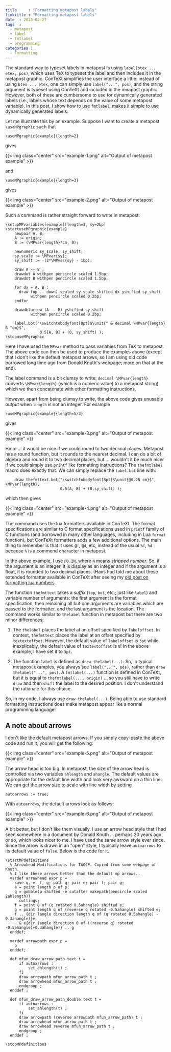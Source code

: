 ```yaml
---
title     : "Formatting metapost labels"
linktitle : "Formatting metapost labels"
date  : 2025-02-27
tags  :
  - metapost
  - label
  - fmtlabel 
  - programming
categories :
  - Formatting
---
```


The standard way to typeset labels in metapost is using `label(btex ... etex, pos)`, which uses TeX to typeset the label and then includes it in the metapost graphic. ConTeXt simplifies the user interface a little: instead of using `btex ... etex`, one can simply use `label("...", pos)`, and the string argument is typeset using ConTeXt and included in the meapost graphic. However, both of these are cumbersome to use for dynamically generated labels (i.e., labels whose text depends on the value of some metapost variable). In this post, I show how to use `fmtlabel`, makes it simple to use dynamically generated labels.

<!-- more -->

Let me illustrate this by an example. Suppose I want to create a metapost `\useMPgraphic` such that 

<pre><code><span class="Identifier">\useMPgraphic</span><span class="Delimiter">{</span>example<span class="Delimiter">}{</span>length=2<span class="Delimiter">}</span>
</code></pre>

gives

{{< img class="center" src="example-1.png" alt="Output of metapost example" >}}

and 

<pre><code><span class="Identifier">\useMPgraphic</span><span class="Delimiter">{</span>example<span class="Delimiter">}{</span>length=3<span class="Delimiter">}</span>
</code></pre>

gives

{{< img class="center" src="example-2.png" alt="Output of metapost example" >}}

Such a command is rather straight forward to write in metapost:

<pre><code><span class="Identifier">\setupMPvariables</span><span class="Delimiter">[</span><span class="Type">example</span><span class="Delimiter">][</span><span class="Type">length=3, sy=2bp</span><span class="Delimiter">]</span>
<span class="Identifier">\startuseMPgraphic</span><span class="metapost">{example}</span>
<span class="metapost">    </span><span class="Type">newpair</span><span class="metapost"> A, B;</span>
<span class="metapost">    A := </span><span class="Constant">origin</span><span class="metapost">;</span>
<span class="metapost">    B := (\MPvar{</span><span class="Statement">length</span><span class="metapost">}*</span><span class="Number">cm</span><span class="metapost">, </span><span class="Number">0</span><span class="metapost">);</span>

<span class="metapost">    </span><span class="Type">newnumeric</span><span class="metapost"> sy_scale, sy_shift; </span>
<span class="metapost">    sy_scale := \MPvar{sy};</span>
<span class="metapost">    sy_shift := -(</span><span class="Number">2</span><span class="metapost">*\MPvar{sy} - </span><span class="Number">1bp</span><span class="metapost">);</span>

<span class="metapost">    </span><span class="Function">draw</span><span class="metapost"> A -- B ;</span>
<span class="metapost">    </span><span class="Function">drawdot</span><span class="metapost"> A </span><span class="Statement">withpen</span><span class="metapost"> </span><span class="Statement">pencircle</span><span class="metapost"> </span><span class="Statement">scaled</span><span class="metapost"> </span><span class="Number">1.5bp</span><span class="metapost">;</span>
<span class="metapost">    </span><span class="Function">drawdot</span><span class="metapost"> B </span><span class="Statement">withpen</span><span class="metapost"> </span><span class="Statement">pencircle</span><span class="metapost"> </span><span class="Statement">scaled</span><span class="metapost"> </span><span class="Number">1.5bp</span><span class="metapost">;</span>

<span class="metapost">    </span><span class="Conditional">for</span><span class="metapost"> dx = A, B :</span>
<span class="metapost">      </span><span class="Function">draw</span><span class="metapost"> (</span><span class="Constant">up</span><span class="metapost"> -- </span><span class="Constant">down</span><span class="metapost">) </span><span class="Statement">scaled</span><span class="metapost"> sy_scale </span><span class="Statement">shifted</span><span class="metapost"> dx yshifted sy_shift</span>
<span class="metapost">           </span><span class="Statement">withpen</span><span class="metapost"> </span><span class="Statement">pencircle</span><span class="metapost"> </span><span class="Statement">scaled</span><span class="metapost"> </span><span class="Number">0.2bp</span><span class="metapost">;</span>
<span class="metapost">    </span><span class="Conditional">endfor</span>

<span class="metapost">    </span><span class="Function">drawdblarrow</span><span class="metapost"> (A -- B)</span> <span class="metapost">yshifted sy_shift</span>
<span class="metapost">           </span><span class="Statement">withpen</span><span class="metapost"> </span><span class="Statement">pencircle</span><span class="metapost"> </span><span class="Statement">scaled</span><span class="metapost"> </span><span class="Number">0.2bp</span><span class="metapost">;</span>

<span class="metapost">    </span><span class="Function">label</span><span class="metapost">.</span><span class="Function">bot</span><span class="metapost">(</span><span class="String">&quot;\switchtobodyfont[8pt]$\unit{&quot;</span><span class="metapost"> &amp; </span><span class="Statement">decimal</span><span class="metapost"> \MPvar{</span><span class="Statement">length</span><span class="metapost">} &amp; </span><span class="String">&quot;cm}$&quot;</span><span class="metapost">, </span>
<span class="metapost">               </span><span class="Number">0.5</span><span class="metapost">[A, B] + (</span><span class="Number">0</span><span class="metapost">, sy_shift) );</span>
<span class="Identifier">\stopuseMPgraphic</span>
</code></pre>

Here I have used the `MPvar` method to pass variables from TeX to metapost. The above code can then be used to produce the examples above (except that I don't like the default metapost arrows, so I am using old code borrowed long time ago from Donald Knuth's webpage; more on that at the end). 

The label command is a bit clumsy to write:
`decimal \MPvar{length}` converts `\MPvar{length}` (which is a numeric value) to a metapost string), which we then concatenate with other formatting instructions.

However, apart from being clumsy to write, the above code gives unusable output when `length` is not an integer. For example

<pre><code><span class="Identifier">\useMPgraphic</span><span class="Delimiter">{</span>example<span class="Delimiter">}{</span>length=5/3<span class="Delimiter">}</span>
</code></pre>

gives

{{< img class="center" src="example-3.png" alt="Output of metapost example" >}}

Hmm ... it would be nice if we could round to two decimal places. Metapost has a round function, but it rounds to the nearest decimal. I can do a bit of algebra and round it to two decimal places, but ... wouldn't it be much nicer if we could simply use `printf` like formatting instructions? The `thefmtlabel` macro does exactly that. We can simply replace the `label.bot` line with:

<pre><code><span class="metapost">    </span><span class="Function">draw</span><span class="metapost"> thefmttext.</span><span class="Function">bot</span><span class="metapost">(</span><span class="String">&quot;\switchtobodyfont[8pt]$\unit{@0.2N cm}$&quot;</span><span class="metapost">, \MPvar{</span><span class="Statement">length</span><span class="metapost">}, </span>
<span class="metapost">                        </span><span class="Number">0.5</span><span class="metapost">[A, B] + (</span><span class="Number">0</span><span class="metapost">,sy_shift) );</span>
</code></pre>

which then gives

{{< img class="center" src="example-4.png" alt="Output of metapost example" >}}

The command uses the lua formatters available in ConTeXt. The format specifications are similar to C format specifications used in `printf` family of C functions (and borrowed in many other languages, including in Lua `format` function), but ConTeXt formatters adds a few additional options. The main thing to remember is that it uses `@f`, `@d`, etc, instead of the usual `%f`, `%d` because `%` is a commend character in metapost. 

In the above example, I use `@0.2N`, where `N` means _stripped number_. So, if the argument is an integer, it is display as an integer and if the argument is a float, it is rounded to two decimal places. (Hans had told me about these extended formatter available in ConTeXt after seeing my [old post on formatting lua numbers](../formatting-numbers/).

The function `thefmttext` takes a _suffix_ (`top`, `bot`, etc.; just like `label`) and variable number of arguments: the first argument is the format specification, then remaining all but one arguments are variables which are passed to the formatter, and the last argument is the location. The command works similar to `thelabel` function in metapost but there are two minor differences:

1. The `thelabel` places the label at an offset specified by `labeloffset`. In context, `thefmttext` places the label at an offset specified by `textextoffset`. However, the default value of `labeloffset` is `3pt` while, inexplicably, the default value of `textextoffset` is `0`! In the above example, I have set it to `3pt`. 

2. The function `label` is defined as `draw thelabel(...)`. So, in typical metapost examples, you always see `label("...", pos)`, rather than `draw thelabel("...", pos)`. A `fmtlabel(...)` function is defined in ConTeXt, but it is equal to `thefmtlabel(..., origin)` ... so you still have to write `draw` and then `shift` the label to the desired position. I don't understand the rationale for this choice.

So, in my code, I always use `draw thelabel(...)`. Being able to use standard formatting instructions does make metapost appear like a normal programming language!

## A note about arrows

I don't like the default metapost arrows. If you simply copy-paste the above code and run it, you will get the following:

{{< img class="center" src="example-5.png" alt="Output of metapost example" >}}

The arrow head is too big. In metapost, the size of the arrow head is controlled via two variables `ahlength` and `ahangle`. The default values are appropriate for the default line width and look very awkward on a thin line. We can get the arrow size to scale with line width by setting

<pre><code><span class="metapost">autoarrows := </span><span class="Statement">true</span><span class="metapost">;</span></code></pre>

With `autoarrows`, the default arrows look as follows:

{{< img class="center" src="example-6.png" alt="Output of metapost example" >}}

A bit better, but I don't like them visually. I use an arrow head style that I had seen somewhere in a document by Donald Knuth ... perhaps 20 years ago or so, which looks nicer to me. I have used the same arrow style ever since. Since the arrow is drawn in an "open" style, I typically leave `autoarrows` to its default value of `false`. Below is the code for it.

<pre><code><span class="Identifier">\startMPdefinitions</span>
<span class="metapost">  </span><span class="Comment">% Arrowhead Modifications for TAOCP. Copied from some webpage of Knuth. </span>
<span class="metapost">  </span><span class="Comment">% I like these arrows better than the default mp arrows..</span>
<span class="metapost">  </span><span class="Statement">vardef</span><span class="metapost"> </span><span class="Function">arrowhead</span><span class="metapost"> </span><span class="Statement">expr</span><span class="metapost"> p =</span>
<span class="metapost">    </span><span class="Statement">save</span><span class="metapost"> q, e, f, g; </span><span class="Type">path</span><span class="metapost"> q; </span><span class="Type">pair</span><span class="metapost"> e; </span><span class="Type">pair</span><span class="metapost"> f; </span><span class="Type">pair</span><span class="metapost"> g;</span>
<span class="metapost">    e = </span><span class="Statement">point</span><span class="metapost"> </span><span class="Statement">length</span><span class="metapost"> p </span><span class="Statement">of</span><span class="metapost"> p;</span>
<span class="metapost">    q = </span><span class="Function">gobble</span><span class="metapost">(p </span><span class="Statement">shifted</span><span class="metapost"> -e </span><span class="Function">cutafter</span><span class="metapost"> </span><span class="Statement">makepath</span><span class="metapost">(</span><span class="Statement">pencircle</span><span class="metapost"> </span><span class="Statement">scaled</span><span class="metapost"> </span><span class="Number">2</span><span class="Identifier">ahlength</span><span class="metapost">))</span>
<span class="metapost">      </span><span class="Identifier">cuttings</span><span class="metapost">;</span>
<span class="metapost">    f = </span><span class="Statement">point</span><span class="metapost"> </span><span class="Number">0</span><span class="metapost"> </span><span class="Statement">of</span><span class="metapost"> (q </span><span class="Statement">rotated</span><span class="metapost"> </span><span class="Number">0.5</span><span class="Identifier">ahangle</span><span class="metapost">) </span><span class="Statement">shifted</span><span class="metapost"> e;</span>
<span class="metapost">    g = </span><span class="Statement">point</span><span class="metapost"> </span><span class="Statement">length</span><span class="metapost"> q </span><span class="Statement">of</span><span class="metapost"> (</span><span class="Statement">reverse</span><span class="metapost"> q </span><span class="Statement">rotated</span><span class="metapost"> </span><span class="Number">-0.5</span><span class="Identifier">ahangle</span><span class="metapost">) </span><span class="Statement">shifted</span><span class="metapost"> e;</span>
<span class="metapost">    f .. {</span><span class="Function">dir</span><span class="metapost"> (</span><span class="Statement">angle</span><span class="metapost"> </span><span class="Function">direction</span><span class="metapost"> </span><span class="Statement">length</span><span class="metapost"> q </span><span class="Statement">of</span><span class="metapost"> (q </span><span class="Statement">rotated</span><span class="metapost"> </span><span class="Number">0.5</span><span class="Identifier">ahangle</span><span class="metapost">) - </span><span class="Number">0.3</span><span class="Identifier">ahangle</span><span class="metapost">)}e</span>
<span class="metapost">      &amp; e{</span><span class="Function">dir</span><span class="metapost"> (</span><span class="Statement">angle</span><span class="metapost"> </span><span class="Function">direction</span><span class="metapost"> </span><span class="Number">0</span><span class="metapost"> </span><span class="Statement">of</span><span class="metapost"> ((</span><span class="Statement">reverse</span><span class="metapost"> q) </span><span class="Statement">rotated</span><span class="metapost"> </span><span class="Number">-0.5</span><span class="Identifier">ahangle</span><span class="metapost">)+</span><span class="Number">0.3</span><span class="Identifier">ahangle</span><span class="metapost">)} .. g</span>
<span class="metapost">  </span><span class="Statement">enddef</span><span class="metapost">;</span>

<span class="metapost">  </span><span class="Statement">vardef</span><span class="metapost"> arrowpath </span><span class="Statement">expr</span><span class="metapost"> p =</span>
<span class="metapost">    p</span>
<span class="metapost">  </span><span class="Statement">enddef</span><span class="metapost">;</span>

<span class="metapost">  </span><span class="Statement">def</span><span class="metapost"> mfun_draw_arrow_path </span><span class="Statement">text</span><span class="metapost"> t =</span>
<span class="metapost">      </span><span class="Conditional">if</span><span class="metapost"> autoarrows :</span>
<span class="metapost">          set_ahlength(t) ;</span>
<span class="metapost">      </span><span class="Conditional">fi</span>
<span class="metapost">      </span><span class="Function">draw</span><span class="metapost"> arrowpath mfun_arrow_path t ;</span>
<span class="metapost">      </span><span class="Function">draw</span><span class="metapost"> </span><span class="Function">arrowhead</span><span class="metapost"> mfun_arrow_path t ;</span>
<span class="metapost">      </span><span class="Statement">endgroup</span><span class="metapost"> ;</span>
<span class="metapost">  </span><span class="Statement">enddef</span><span class="metapost"> ;</span>

<span class="metapost">  </span><span class="Statement">def</span><span class="metapost"> mfun_draw_arrow_path_double </span><span class="Statement">text</span><span class="metapost"> t =</span>
<span class="metapost">      </span><span class="Conditional">if</span><span class="metapost"> autoarrows :</span>
<span class="metapost">          set_ahlength(t) ;</span>
<span class="metapost">      </span><span class="Conditional">fi</span>
<span class="metapost">      </span><span class="Function">draw</span><span class="metapost"> arrowpath (</span><span class="Statement">reverse</span><span class="metapost"> arrowpath mfun_arrow_path) t ;</span>
<span class="metapost">      </span><span class="Function">draw</span><span class="metapost"> </span><span class="Function">arrowhead</span><span class="metapost"> mfun_arrow_path t ;</span>
<span class="metapost">      </span><span class="Function">draw</span><span class="metapost"> </span><span class="Function">arrowhead</span><span class="metapost"> </span><span class="Statement">reverse</span><span class="metapost"> mfun_arrow_path t ;</span>
<span class="metapost">      </span><span class="Statement">endgroup</span><span class="metapost"> ;</span>
<span class="metapost">  </span><span class="Statement">enddef</span><span class="metapost"> ;</span>

<span class="Identifier">\stopMPdefinitions</span></code></pre>
